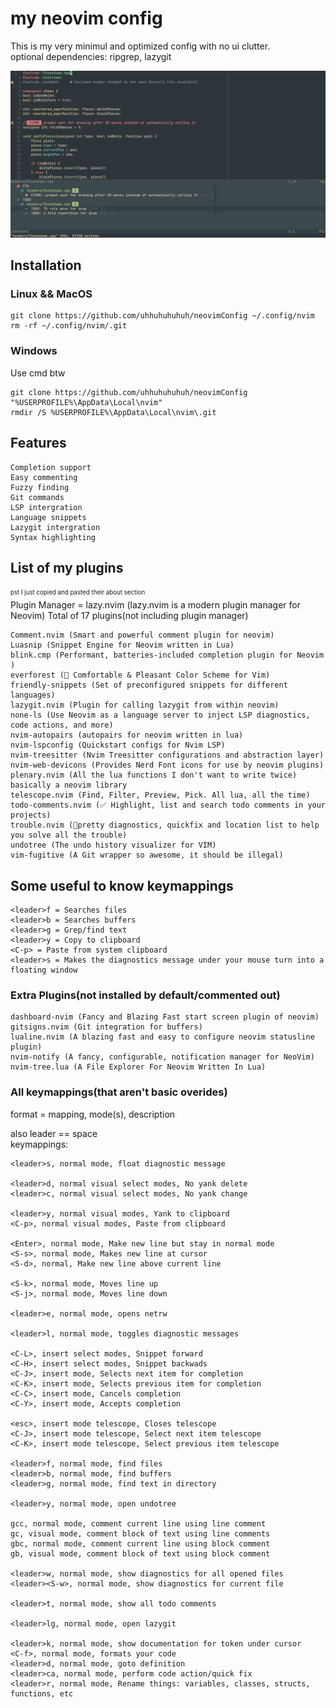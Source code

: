 # my neovim config
This is my very minimul and optimized config with no ui clutter.\
optional dependencies: ripgrep, lazygit

![image](https://github.com/uhhuhuhuhuh/dotfyle_and_nvim_config/blob/master/neovim_screenshot.png)

## Installation
### Linux && MacOS
```
git clone https://github.com/uhhuhuhuhuh/neovimConfig ~/.config/nvim
rm -rf ~/.config/nvim/.git
```
### Windows
Use cmd btw
```
git clone https://github.com/uhhuhuhuhuh/neovimConfig "%USERPROFILE%\AppData\Local\nvim"
rmdir /S %USERPROFILE%\AppData\Local\nvim\.git
```

## Features
```
Completion support
Easy commenting
Fuzzy finding
Git commands
LSP intergration
Language snippets
Lazygit intergration
Syntax highlighting
```

## List of my plugins
<sub><sup>pst I just copied and pasted their about section</sub></sup> \
Plugin Manager = lazy.nvim (lazy.nvim is a modern plugin manager for Neovim)
Total of 17 plugins(not including plugin manager)
```
Comment.nvim (Smart and powerful comment plugin for neovim)
Luasnip (Snippet Engine for Neovim written in Lua)
blink.cmp (Performant, batteries-included completion plugin for Neovim )
everforest (🌲 Comfortable & Pleasant Color Scheme for Vim)
friendly-snippets (Set of preconfigured snippets for different languages)
lazygit.nvim (Plugin for calling lazygit from within neovim)
none-ls (Use Neovim as a language server to inject LSP diagnostics, code actions, and more)
nvim-autopairs (autopairs for neovim written in lua)
nvim-lspconfig (Quickstart configs for Nvim LSP)
nvim-treesitter (Nvim Treesitter configurations and abstraction layer)
nvim-web-devicons (Provides Nerd Font icons for use by neovim plugins)
plenary.nvim (All the lua functions I don't want to write twice) basically a neovim library
telescope.nvim (Find, Filter, Preview, Pick. All lua, all the time)
todo-comments.nvim (✅ Highlight, list and search todo comments in your projects)
trouble.nvim (🚦pretty diagnostics, quickfix and location list to help you solve all the trouble)
undotree (The undo history visualizer for VIM)
vim-fugitive (A Git wrapper so awesome, it should be illegal)
```
## Some useful to know keymappings
```
<leader>f = Searches files
<leader>b = Searches buffers
<leader>g = Grep/find text
<leader>y = Copy to clipboard
<C-p> = Paste from system clipboard
<leader>s = Makes the diagnostics message under your mouse turn into a floating window
```
### Extra Plugins(not installed by default/commented out)
```
dashboard-nvim (Fancy and Blazing Fast start screen plugin of neovim)
gitsigns.nvim (Git integration for buffers)
lualine.nvim (A blazing fast and easy to configure neovim statusline plugin)
nvim-notify (A fancy, configurable, notification manager for NeoVim)
nvim-tree.lua (A File Explorer For Neovim Written In Lua)
```
### All keymappings(that aren't basic overides)
format = mapping, mode(s), description

also leader == space \
keymappings:
```
<leader>s, normal mode, float diagnostic message

<leader>d, normal visual select modes, No yank delete
<leader>c, normal visual select modes, No yank change

<leader>y, normal visual modes, Yank to clipboard
<C-p>, normal visual modes, Paste from clipboard

<Enter>, normal mode, Make new line but stay in normal mode
<S-s>, normal mode, Makes new line at cursor
<S-d>, normal, Make new line above current line

<S-k>, normal mode, Moves line up
<S-j>, normal mode, Moves line down

<leader>e, normal mode, opens netrw

<leader>l, normal mode, toggles diagnostic messages

<C-L>, insert select modes, Snippet forward
<C-H>, insert select modes, Snippet backwads
<C-J>, insert mode, Selects next item for completion
<C-K>, insert mode, Selects previous item for completion
<C-C>, insert mode, Cancels completion
<C-Y>, insert mode, Accepts completion

<esc>, insert mode telescope, Closes telescope
<C-J>, insert mode telescope, Select next item telescope
<C-K>, insert mode telescope, Select previous item telescope

<leader>f, normal mode, find files
<leader>b, normal mode, find buffers
<leader>g, normal mode, find text in directory

<leader>y, normal mode, open undotree

gcc, normal mode, comment current line using line comment
gc, visual mode, comment block of text using line comments
gbc, normal mode, comment current line using block comment
gb, visual mode, comment block of text using block comment

<leader>w, normal mode, show diagnostics for all opened files
<leader><S-w>, normal mode, show diagnostics for current file

<leader>t, normal mode, show all todo comments

<leader>lg, normal mode, open lazygit

<leader>k, normal mode, show documentation for token under cursor
<C-f>, normal mode, formats your code
<leader>d, normal mode, goto definition
<leader>ca, normal mode, perform code action/quick fix
<leader>r, normal mode, Rename things: variables, classes, structs, functions, etc
```
